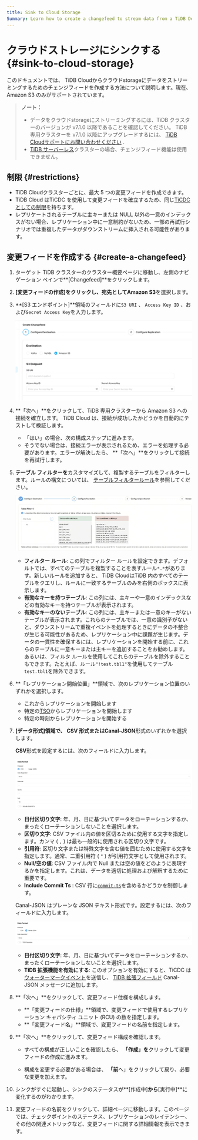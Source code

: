 ```yaml
---
title: Sink to Cloud Storage
Summary: Learn how to create a changefeed to stream data from a TiDB Dedicated cluster to cloud storage, such as Amazon S3.
---
```


# クラウドストレージにシンクする {#sink-to-cloud-storage}

このドキュメントでは、 TiDB Cloudからクラウドstorageにデータをストリーミングするためのチェンジフィードを作成する方法について説明します。現在、Amazon S3 のみがサポートされています。

> **ノート：**
>
> -   データをクラウドstorageにストリーミングするには、TiDB クラスターのバージョンが v7.1.0 以降であることを確認してください。 TiDB 専用クラスターを v7.1.0 以降にアップグレードするには、 [TiDB Cloudサポートにお問い合わせください](/tidb-cloud/tidb-cloud-support.md) .
> -   [TiDB サーバーレス](/tidb-cloud/select-cluster-tier.md#tidb-serverless)クラスターの場合、チェンジフィード機能は使用できません。

## 制限 {#restrictions}

-   TiDB Cloudクラスターごとに、最大 5 つの変更フィードを作成できます。
-   TiDB Cloud はTiCDC を使用して変更フィードを確立するため、同じ[TiCDC としての制限](https://docs.pingcap.com/tidb/stable/ticdc-overview#unsupported-scenarios)を持ちます。
-   レプリケートされるテーブルに主キーまたは NULL 以外の一意のインデックスがない場合、レプリケーション中に一意制約がないため、一部の再試行シナリオでは重複したデータがダウンストリームに挿入される可能性があります。

## 変更フィードを作成する {#create-a-changefeed}

1.  ターゲット TiDB クラスターのクラスター概要ページに移動し、左側のナビゲーション ペインで**[Changefeed]**をクリックします。

2.  **[変更フィードの作成]**をクリックし、宛先として**Amazon S3**を選択します。

3.  **[S3 エンドポイント]**領域のフィールドに`S3 URI` 、 `Access Key ID` 、および`Secret Access Key`を入力します。

    ![create changefeed to sink to s3](/media/tidb-cloud/changefeed/sink-to-s3-01-create-changefeed.jpg)

4.  **「次へ」**をクリックして、TiDB 専用クラスターから Amazon S3 への接続を確立します。 TiDB Cloud は、接続が成功したかどうかを自動的にテストして検証します。

    -   「はい」の場合、次の構成ステップに進みます。
    -   そうでない場合は、接続エラーが表示されるため、エラーを処理する必要があります。エラーが解決したら、 **「次へ」**をクリックして接続を再試行します。

5.  **テーブル フィルターを**カスタマイズして、複製するテーブルをフィルターします。ルールの構文については、 [テーブルフィルタールール](https://docs.pingcap.com/tidb/stable/ticdc-filter#changefeed-log-filters)を参照してください。

    ![the table filter of changefeed](/media/tidb-cloud/changefeed/sink-to-s3-02-table-filter.jpg)

    -   **フィルター ルール**: この列でフィルター ルールを設定できます。デフォルトでは、すべてのテーブルを複製することを表すルール`*.*`があります。新しいルールを追加すると、 TiDB CloudはTiDB 内のすべてのテーブルをクエリし、ルールに一致するテーブルのみを右側のボックスに表示します。
    -   **有効なキーを持つテーブル**: この列には、主キーや一意のインデックスなどの有効なキーを持つテーブルが表示されます。
    -   **有効なキーのないテーブル**: この列には、主キーまたは一意のキーがないテーブルが表示されます。これらのテーブルでは、一意の識別子がないと、ダウンストリームで重複イベントを処理するときにデータの不整合が生じる可能性があるため、レプリケーション中に課題が生じます。データの一貫性を確保するには、レプリケーションを開始する前に、これらのテーブルに一意キーまたは主キーを追加することをお勧めします。あるいは、フィルタ ルールを使用してこれらのテーブルを除外することもできます。たとえば、ルール`"!test.tbl1"`を使用してテーブル`test.tbl1`を除外できます。

6.  **「レプリケーション開始位置」**領域で、次のレプリケーション位置のいずれかを選択します。

    -   これからレプリケーションを開始します
    -   特定の[TSO](https://docs.pingcap.com/tidb/stable/glossary#tso)からレプリケーションを開始します
    -   特定の時刻からレプリケーションを開始する

7.  **[データ形式]**領域で、 **CSV 形式**または**Canal-JSON**形式のいずれかを選択します。

    <SimpleTab>
     <div label="Configure CSV format">

    **CSV**形式を設定するには、次のフィールドに入力します。

    ![the data format of CSV](/media/tidb-cloud/changefeed/sink-to-s3-02-data-format-csv-conf.jpg)

    -   **日付区切り文字**: 年、月、日に基づいてデータをローテーションするか、まったくローテーションしないことを選択します。
    -   **区切り文字**: CSV ファイル内の値を区切るために使用する文字を指定します。カンマ ( `,` ) は最も一般的に使用される区切り文字です。
    -   **引用符**: 区切り文字または特殊文字を含む値を囲むために使用する文字を指定します。通常、二重引用符 ( `"` ) が引用符文字として使用されます。
    -   **Null/空の値**: CSV ファイル内で Null または空の値をどのように表現するかを指定します。これは、データを適切に処理および解釈するために重要です。
    -   **Include Commit Ts** : CSV 行に[`commit-ts`](https://docs.pingcap.com/tidb/stable/ticdc-sink-to-cloud-storage#replicate-change-data-to-storage-services)を含めるかどうかを制御します。

    </div>
     <div label="Configure Canal-JSON format">

    Canal-JSON はプレーンな JSON テキスト形式です。設定するには、次のフィールドに入力します。

    ![the data format of Canal-JSON](/media/tidb-cloud/changefeed/sink-to-s3-02-data-format-canal-json.jpg)

    -   **日付区切り文字**: 年、月、日に基づいてデータをローテーションするか、まったくローテーションしないことを選択します。
    -   **TiDB 拡張機能を有効にする**: このオプションを有効にすると、TiCDC は[ウォーターマークイベント](https://docs.pingcap.com/tidb/stable/ticdc-canal-json#watermark-event)を送信し、 [TiDB 拡張フィールド](https://docs.pingcap.com/tidb/stable/ticdc-canal-json#tidb-extension-field) Canal-JSON メッセージに追加します。

    </div>
     </SimpleTab>

8.  **「次へ」**をクリックして、変更フィード仕様を構成します。

    -   **「変更フィードの仕様」**領域で、変更フィードで使用するレプリケーション キャパシティ ユニット (RCU) の数を指定します。
    -   **「変更フィード名」**領域で、変更フィードの名前を指定します。

9.  **「次へ」**をクリックして、変更フィード構成を確認します。

    -   すべての構成が正しいことを確認したら、 **「作成」を**クリックして変更フィードの作成に進みます。

    -   構成を変更する必要がある場合は、 **「前**へ」をクリックして戻り、必要な変更を加えます。

10. シンクがすぐに起動し、シンクのステータスが**[作成中]**から**[実行中]**に変化するのがわかります。

11. 変更フィードの名前をクリックして、詳細ページに移動します。このページでは、チェックポイントのステータス、レプリケーションのレイテンシー、その他の関連メトリックなど、変更フィードに関する詳細情報を表示できます。
